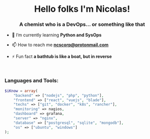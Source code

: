 <h1 align="center">Hello folks I'm Nicolas!</h1>
<h3 align="center">A chemist who is a DevOps... or something like that</h3>

- 🌱 I’m currently learning **Python and SysOps**

- 📫 How to reach me **ncscorp@protonmail.com**

- ⚡ Fun fact **a bathtub is like a boat, but in reverse**

<br>
<h3 align="left">Languages and Tools:</h3>

```php
$iKnow = array(
    "backend" => ["nodejs", "php", "python"],
    "frontend" => ["react", "vuejs", "blade"],
    "techs" => ["git", "docker", "k8s", "rancher"],
    "monitoring" => nagios,
    "dashboard" => grafana,
    "server" => "nginx",
    "database" => ["postgresql", "sqlite", "mongodb"],
    "os" => ["ubuntu", "windows"]
);
```
